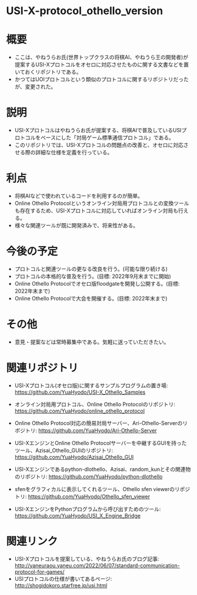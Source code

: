 # USI-X-protocol_othello_version

# 概要
- ここは、やねうらお氏(世界トップクラスの将棋AI、やねうら王の開発者)が提案するUSI-Xプロトコルをオセロに対応させたものに関する文書などを置いておくリポジトリである。
- かつてはUOIプロトコルという類似のプロトコルに関するリポジトリだったが、変更された。

# 説明
- USI-Xプロトコルはやねうらお氏が提案する、将棋AIで普及しているUSIプロトコルをベースにした「対局ゲーム標準通信プロトコル」である。
- このリポジトリでは、USI-Xプロトコルの問題点の改善と、オセロに対応させる際の詳細な仕様を定義を行っている。

# 利点
- 将棋AIなどで使われているコードを利用するのが簡単。
- Online Othello Protocolというオンライン対局用プロトコルとの変換ツールも存在するため、USI-Xプロトコルに対応していればオンライン対局も行える。
- 様々な関連ツールが既に開発済みで、将来性がある。

# 今後の予定
- プロトコルと関連ツールの更なる改良を行う。(可能な限り続ける)
- プロトコルの本格的な普及を行う。(目標: 2022年9月末までに開始)
- Online Othello Protocolでオセロ版floodgateを開発し公開する。(目標: 2022年末まで)
- Online Othello Protocolで大会を開催する。(目標: 2022年末まで)

# その他
- 意見・提案などは常時募集中である。気軽に送っていただきたい。

# 関連リポジトリ
- USI-Xプロトコル(オセロ版)に関するサンプルプログラムの置き場: https://github.com/YuaHyodo/USI-X_Othello_Samples

- オンライン対局用プロトコル、Online Othello Protocolのリポジトリ: https://github.com/YuaHyodo/online_othello_protocol

- Online Othello Protocol対応の簡易対局サーバー、Ari-Othello-Serverのリポジトリ: https://github.com/YuaHyodo/Ari-Othello-Server

- USI-XエンジンとOnline Othello Protocolサーバーを中継するGUIを持ったツール、Azisai_Othello_GUIのリポジトリ: https://github.com/YuaHyodo/Azisai_Othello_GUI

- USI-Xエンジンであるpython-dlothello、Azisai、random_kunとその関連物のリポジトリ: https://github.com/YuaHyodo/python-dlothello

- sfenをグラフィカルに表示してくれるツール、Othello sfen viewerのリポジトリ: https://github.com/YuaHyodo/Othello_sfen_viewer

- USI-XエンジンをPythonプログラムから呼び出すためのツール: https://github.com/YuaHyodo/USI_X_Engine_Bridge

# 関連リンク
- USI-Xプロトコルを提案している、やねうらお氏のブログ記事: http://yaneuraou.yaneu.com/2022/06/07/standard-communication-protocol-for-games/
- USIプロトコルの仕様が書いてあるページ: http://shogidokoro.starfree.jp/usi.html
